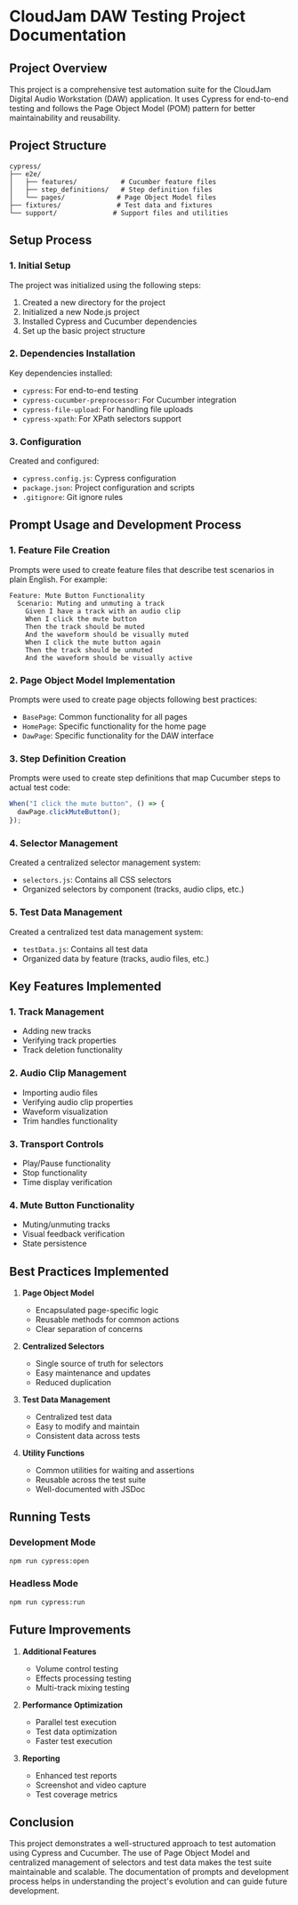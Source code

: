# CloudJam DAW Testing Project Documentation

## Project Overview
This project is a comprehensive test automation suite for the CloudJam Digital Audio Workstation (DAW) application. It uses Cypress for end-to-end testing and follows the Page Object Model (POM) pattern for better maintainability and reusability.

## Project Structure
```
cypress/
├── e2e/
│   ├── features/           # Cucumber feature files
│   ├── step_definitions/   # Step definition files
│   └── pages/             # Page Object Model files
├── fixtures/              # Test data and fixtures
└── support/              # Support files and utilities
```

## Setup Process

### 1. Initial Setup
The project was initialized using the following steps:
1. Created a new directory for the project
2. Initialized a new Node.js project
3. Installed Cypress and Cucumber dependencies
4. Set up the basic project structure

### 2. Dependencies Installation
Key dependencies installed:
- `cypress`: For end-to-end testing
- `cypress-cucumber-preprocessor`: For Cucumber integration
- `cypress-file-upload`: For handling file uploads
- `cypress-xpath`: For XPath selectors support

### 3. Configuration
Created and configured:
- `cypress.config.js`: Cypress configuration
- `package.json`: Project configuration and scripts
- `.gitignore`: Git ignore rules

## Prompt Usage and Development Process

### 1. Feature File Creation
Prompts were used to create feature files that describe test scenarios in plain English. For example:
```gherkin
Feature: Mute Button Functionality
  Scenario: Muting and unmuting a track
    Given I have a track with an audio clip
    When I click the mute button
    Then the track should be muted
    And the waveform should be visually muted
    When I click the mute button again
    Then the track should be unmuted
    And the waveform should be visually active
```

### 2. Page Object Model Implementation
Prompts were used to create page objects following best practices:
- `BasePage`: Common functionality for all pages
- `HomePage`: Specific functionality for the home page
- `DawPage`: Specific functionality for the DAW interface

### 3. Step Definition Creation
Prompts were used to create step definitions that map Cucumber steps to actual test code:
```javascript
When("I click the mute button", () => {
  dawPage.clickMuteButton();
});
```

### 4. Selector Management
Created a centralized selector management system:
- `selectors.js`: Contains all CSS selectors
- Organized selectors by component (tracks, audio clips, etc.)

### 5. Test Data Management
Created a centralized test data management system:
- `testData.js`: Contains all test data
- Organized data by feature (tracks, audio files, etc.)

## Key Features Implemented

### 1. Track Management
- Adding new tracks
- Verifying track properties
- Track deletion functionality

### 2. Audio Clip Management
- Importing audio files
- Verifying audio clip properties
- Waveform visualization
- Trim handles functionality

### 3. Transport Controls
- Play/Pause functionality
- Stop functionality
- Time display verification

### 4. Mute Button Functionality
- Muting/unmuting tracks
- Visual feedback verification
- State persistence

## Best Practices Implemented

1. **Page Object Model**
   - Encapsulated page-specific logic
   - Reusable methods for common actions
   - Clear separation of concerns

2. **Centralized Selectors**
   - Single source of truth for selectors
   - Easy maintenance and updates
   - Reduced duplication

3. **Test Data Management**
   - Centralized test data
   - Easy to modify and maintain
   - Consistent data across tests

4. **Utility Functions**
   - Common utilities for waiting and assertions
   - Reusable across the test suite
   - Well-documented with JSDoc

## Running Tests

### Development Mode
```bash
npm run cypress:open
```

### Headless Mode
```bash
npm run cypress:run
```

## Future Improvements

1. **Additional Features**
   - Volume control testing
   - Effects processing testing
   - Multi-track mixing testing

2. **Performance Optimization**
   - Parallel test execution
   - Test data optimization
   - Faster test execution

3. **Reporting**
   - Enhanced test reports
   - Screenshot and video capture
   - Test coverage metrics

## Conclusion
This project demonstrates a well-structured approach to test automation using Cypress and Cucumber. The use of Page Object Model and centralized management of selectors and test data makes the test suite maintainable and scalable. The documentation of prompts and development process helps in understanding the project's evolution and can guide future development. 